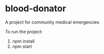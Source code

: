 # blood-donator

A project for community medical emergencies

To run the project: 
1. npm install
2. npm start
